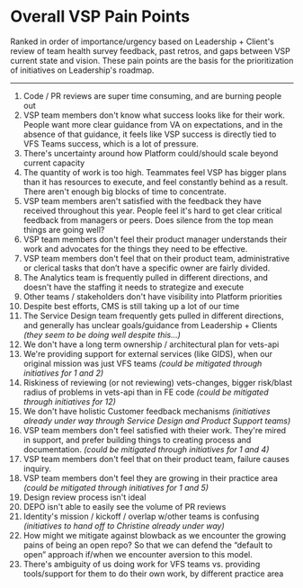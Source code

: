 # Overall VSP Pain Points

Ranked in order of importance/urgency based on Leadership + Client's review of team health survey feedback, past retros, and gaps between VSP current state and vision. These pain points are the basis for the prioritization of initiatives on Leadership's roadmap.

---

1. Code / PR reviews are super time consuming, and are burning people out
2. VSP team members don't know what success looks like for their work. People want more clear guidance from VA on expectations, and in the absence of that guidance, it feels like VSP success is directly tied to VFS Teams success, which is a lot of pressure.
3. There's uncertainty around how Platform could/should scale beyond current capacity
4. The quantity of work is too high. Teammates feel VSP has bigger plans than it has resources to execute, and feel constantly behind as a result. There aren't enough big blocks of time to concentrate.
5. VSP team members aren't satisfied with the feedback they have received throughout this year. People feel it's hard to get clear critical feedback from managers or peers. Does silence from the top mean things are going well?
6. VSP team members don't feel their product manager understands their work and advocates for the things they need to be effective.
7. VSP team members don't feel that on their product team, administrative or clerical tasks that don’t have a specific owner are fairly divided.
8. The Analytics team is frequently pulled in different directions, and doesn't have the staffing it needs to strategize and execute
9. Other teams / stakeholders don't have visibility into Platform priorities
10. Despite best efforts, CMS is still taking up a lot of our time
11. The Service Design team frequently gets pulled in different directions, and generally has unclear goals/guidance from Leadership + Clients *(they seem to be doing well despite this...)*
12. We don't have a long term ownership / architectural plan for vets-api
13. We're providing support for external services (like GIDS), when our original mission was just VFS teams *(could be mitigated through initiatives for 1 and 2)*
14. Riskiness of reviewing (or not reviewing) vets-changes, bigger risk/blast radius of problems in vets-api than in FE code *(could be mitigated through initiatives for 12)*
15. We don't have holistic Customer feedback mechanisms *(initiatives already under way through Service Design and Product Support teams)*
16. VSP team members don't feel satisfied with theier work. They're mired in support, and prefer building things to creating process and documentation. *(could be mitigated through initiatives for 1 and 4)*
17. VSP team members don't feel that on their product team, failure causes inquiry.
18. VSP team members don't feel they are growing in their practice area *(could be mitigated through initiatives for 1 and 5)*
19. Design review process isn't ideal
20. DEPO isn't able to easily see the volume of PR reviews
21. Identity's mission / kickoff / overlap w/other teams is confusing *(initiatives to hand off to Christine already under way)*
22. How might we mitigate against blowback as we encounter the growing pains of being an open repo? So that we can defend the “default to open” approach if/when we encounter aversion to this model.
23. There's ambiguity of us doing work for VFS teams vs. providing tools/support for them to do their own work, by different practice area
